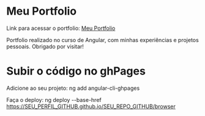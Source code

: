 # Meu Portfolio

Link para acessar o portfolio: [Meu Portfolio](https://luks-santos.github.io/meu-portfolio-angular/browser/)

Portfolio realizado no curso de Angular, com minhas experiências e projetos pessoais. Obrigado por visitar!

# Subir o código no ghPages

Adicione ao seu projeto: ng add angular-cli-ghpages

Faça o deploy: ng deploy --base-href https://SEU_PERFIL_GITHUB.github.io/SEU_REPO_GITHUB/browser

